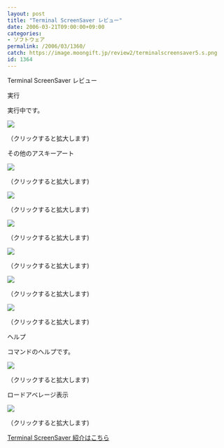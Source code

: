 ```yaml
---
layout: post
title: "Terminal ScreenSaver レビュー"
date: 2006-03-21T09:00:00+09:00
categories:
- ソフトウェア
permalink: /2006/03/1360/
catch: https://image.moongift.jp/review2/terminalscreensaver5.s.png
id: 1364
---
```

Terminal ScreenSaver レビュー  
<!--more-->

実行

  

実行中です。

  

[![](https://image.moongift.jp/review2/terminalscreensaver1.s.png)](https://image.moongift.jp/review2/terminalscreensaver1.png)  
  
（クリックすると拡大します)

  

その他のアスキーアート

  

[![](https://image.moongift.jp/review2/terminalscreensaver2.s.png)](https://image.moongift.jp/review2/terminalscreensaver2.png)  
  
（クリックすると拡大します)

  

[![](https://image.moongift.jp/review2/terminalscreensaver3.s.png)](https://image.moongift.jp/review2/terminalscreensaver3.png)  
  
（クリックすると拡大します)

  

[![](https://image.moongift.jp/review2/terminalscreensaver4.s.png)](https://image.moongift.jp/review2/terminalscreensaver4.png)  
  
（クリックすると拡大します)

  

[![](https://image.moongift.jp/review2/terminalscreensaver5.s.png)](https://image.moongift.jp/review2/terminalscreensaver5.png)  
  
（クリックすると拡大します)

  

[![](https://image.moongift.jp/review2/terminalscreensaver6.s.png)](https://image.moongift.jp/review2/terminalscreensaver6.png)  
  
（クリックすると拡大します)

  

[![](https://image.moongift.jp/review2/terminalscreensaver7.s.png)](https://image.moongift.jp/review2/terminalscreensaver7.png)  
  
（クリックすると拡大します)

  

ヘルプ

  

コマンドのヘルプです。

  

[![](https://image.moongift.jp/review2/terminalscreensaver8.s.png)](https://image.moongift.jp/review2/terminalscreensaver8.png)  
  
（クリックすると拡大します)

  

ロードアベレージ表示

  

[![](https://image.moongift.jp/review2/terminalscreensaver9.s.png)](https://image.moongift.jp/review2/terminalscreensaver9.png)  
  
（クリックすると拡大します)

  

[Terminal ScreenSaver 紹介はこちら](http://oss.moongift.jp/intro/i-1353.html)

